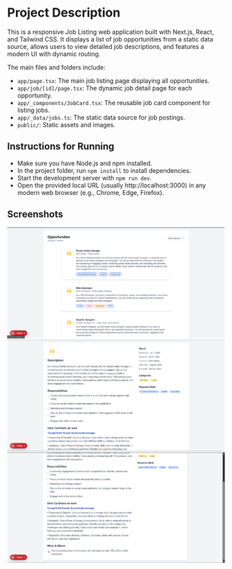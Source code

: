 # Project Description

This is a responsive Job Listing web application built with Next.js, React, and Tailwind CSS. It displays a list of job opportunities from a static data source, allows users to view detailed job descriptions, and features a modern UI with dynamic routing.

The main files and folders include:

- `app/page.tsx`: The main job listing page displaying all opportunities.
- `app/job/[id]/page.tsx`: The dynamic job detail page for each opportunity.
- `app/_components/JobCard.tsx`: The reusable job card component for listing jobs.
- `app/_data/jobs.ts`: The static data source for job postings.
- `public/`: Static assets and images.

## Instructions for Running

- Make sure you have Node.js and npm installed.
- In the project folder, run `npm install` to install dependencies.
- Start the development server with `npm run dev`.
- Open the provided local URL (usually http://localhost:3000) in any modern web browser (e.g., Chrome, Edge, Firefox).

## Screenshots

![alt text](image.png)
![alt text](image-1.png)
![alt text](image-2.png)
